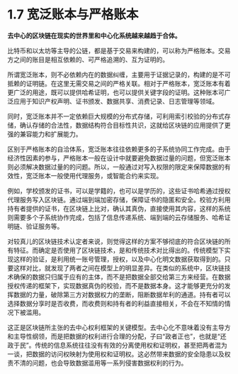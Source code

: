 # 1.7 宽泛账本与严格账本

**去中心的区块链在现实的世界里和中心化系统越来越趋于合体。**

比特币和以太坊等主导的公链，都是基于交易来构建的，可以称为严格账本。交易方之间的账目是相互依赖的、可严格追溯的、互为证明的。

所谓宽泛账本，则不必依赖内在的数据纠缠，主要用于证据记录的，构建的是不可抵赖的证明链。在这里无需交易之间的严格关联。相对于严格账本，宽泛账本有着更广泛的用途，既可以提供哈希证明，也可以提供关键字段的证明。这种账本可广泛应用于知识产权声明、证书颁发、数据共享、消费记录、日志管理等领域。

同时，宽泛账本并不一定依赖巨大规模的分布式存储，可利用索引校验的分布式存储，确认存储的合法性，数据结构符合目标性共识，这就给区块链的应用提供了更强的兼容能力和扩展能力。

区别于严格账本的自洽体系，宽泛账本往往依赖更多的子系统协同工作完成。由于经济性因素的参与，严格账本一般在设计中就要避免数据过量的问题，但宽泛账本则必须解决数据过量的的问题。所以，一般通过对写入权限的限定来保障数据的有效性，宽泛账本一般使用代理服务，或智能合约来实现。

例如，学校颁发的证书，可以是学籍的，也可以是学历的，这些证书哈希通过授权代理服务写入区块链。通过端到端加密存储，保障证书的隐匿和安全。校验方利用持有者提供的证书，在区块链上比对，确认其真伪，直接使用其内容，这样的系统则需要多个子系统协作完成，包括了信息传递系统、端到端的云存储服务、哈希证明链、验证服务等。

对较真儿的区块链技术认定者来说，则觉得这样的方案不够彻底的符合区块链的所有特征。而确定是否使用了区块链技术，是和传统技术对比得出的。传统模型下实现这样的验证，是利用统一账号管理，授权，以及中心化明文数据获取得到的。只要这样对比，就发现了两者之间在模型上的明显差异。在类似的系统中，区块链技术确保的数据只归属于应有的主体，而不是把数据全部交给第三方来经营。在数据授权传递的框架下，实现数据真伪的校验，而不是数据本身。这才能够更充分的发挥数据的力量，破除第三方对数据权力的垄断，阻断数据牟利的通道。持有者可以选择数据分享时是否收费，而收费则和持有者的利益直接相关，不会在不知情的情况下被滥用。

这正是区块链所主张的去中心权利框架的关键模型。去中心化不意味着没有主导方和主导性纲领，而是把数据的权利进行合理的分配，子曰“政者正也”，也就是“还政于民”。传统的信息系统往往没有有效的分离使用权和证明权，甚至把两者混为一谈，把数据的访问权映射为使用权和证明权。这必然带来数据的安全隐患以及权责不清的问题，也会导致数据滥用等一系列侵害数据权利的行为。
